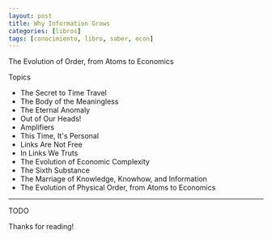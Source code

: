 ```yaml
---
layout: post
title: Why Information Grows
categories: [libros]
tags: [conocimiento, libro, saber, econ]
---
```


<!--Resumen-->
The Evolution of Order, from Atoms to Economics

Topics 

- The Secret to Time Travel
- The Body  of the Meaningless
- The Eternal Anomaly
- Out of Our Heads!
- Amplifiers
- This Time, It's Personal
- Links Are Not Free
- In Links We Truts
- The Evolution of Economic Complexity
- The Sixth Substance
- The Marriage of Knowledge, Knowhow, and Information
- The Evolution of Physical Order, from Atoms to Economics

---

<!--more-->
TODO
  
Thanks for reading!